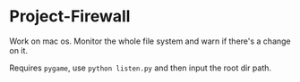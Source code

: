 # Project-Firewall

Work on mac os. Monitor the whole file system and warn if there's a change on it.

Requires `pygame`, use `python listen.py` and then input the root dir path.
